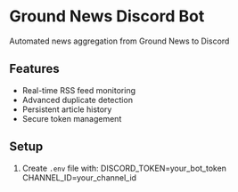 # Ground News Discord Bot
Automated news aggregation from Ground News to Discord

## Features
- Real-time RSS feed monitoring
- Advanced duplicate detection
- Persistent article history
- Secure token management

## Setup
1. Create `.env` file with:
   DISCORD_TOKEN=your_bot_token
   CHANNEL_ID=your_channel_id